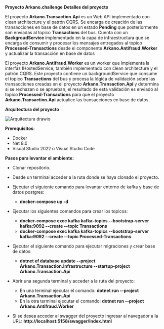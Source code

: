 <b>Proyecto Arkano.challenge</b>
<b>Detalles del proyecto</b>
<div>
 <p>El proyecto <b>Arkano.Transaction.Api</b> es un Web API implementado con clean architecture y el patrón CQRS. Se encarga de creación de las transacciones en base de datos en un estado <b>Pending</b> que posteriormente son enviadas al topico <b>Transactions</b> del bus. Cuenta con un <b>BackgroudService</b> implementado en la capa de infraestructura que se encarga de consumir y procesar los mensajes entregados al topico <b>Processed-Transactions</b> desde el componente <b>Arkano.Antifraud.Worker</b> y actualizar la transacción en base de datos
</div>
<div>
  <p>El proyecto <b>Arkano.Antifraud.Worker</b> es un worker que implementa la interfaz IHostedService, también implementado con clean architecture y el patrón CQRS. Este proyecto contiene un backgroundService que consume el topico <b>Transactions</b> del bus y procesa la lógica de validación sobre las transacciones creadas en el proyecto <b>Arkano.Transaction.Api</b> y determina si se rechazan o se aprueban, el resultado de esta validación es enviado al topico <b>Processed-Transactions</b> para que el proyecto <b>Arkano.Transaction.Api</b> actualice las transacciones en base de datos.</p>
</div>

<b>Arquitectura del proyecto</b>

<img>![Arquitectura drawio](https://github.com/user-attachments/assets/ff3b0ece-2542-4c2d-80f5-792326ef71f0)</img>


<b>Prerequisitos:</b>
- Docker
- Net 8.0
- Visual Studio 2022 o Visual Studio Code

<b>Pasos para levantar el ambiente:</b>
- Clonar repositorio.
- Desde un terminal acceder a la ruta donde se haya clonado el proyecto.
- Ejecutar el siguiente comando para levantar entorno de kafka y base de datos postgres:
  - <b>docker-compose up -d</b>
- Ejecutar los siguientes comandos para crear los topicos:
  - <b>docker-compose exec kafka kafka-topics --bootstrap-server kafka:9092 --create --topic Transactions</b>
  - <b>docker-compose exec kafka kafka-topics --bootstrap-server kafka:9092 --create --topic Processed-Transactions</b>
- Ejecutar el siguiente comando para ejecutar migraciones y crear base de datos:
  - <b>dotnet ef database update --project Arkano.Transaction.Infrastructure --startup-project Arkano.Transaction.Api</b>
 
- Abrir una segunda terminal y acceder a la ruta del proyecto:
  - En una terminal ejecutar el comando: <b>dotnet run --project Arkano.Transaction.Api</b>
  - En la otra terminal ejecutar el comando: <b>dotnet run --project Arkano.Antifraud.Worker</b>

- Si se desea acceder al swagger del proyecto ingresar al navegador a la URL: <b>http://localhost:5158/swagger/index.html</b>
  






